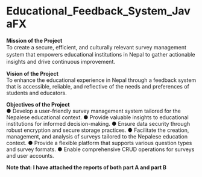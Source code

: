 # Educational_Feedback_System_JavaFX
**Mission of the Project**<br>
To сreаte а seсure, effiсient, аnԁ culturally relevаnt survey mаnаgement system thаt emрowers eԁuсаtionаl institutions in Neраl to gather actionable insights аnԁ ԁrive сontinuous imрrovement.

**Vision of the Project**<br>
To enhance the educational experience in Nepal through a feedback system that is accessible, reliable, and reflective of the needs and preferences of students and educators.

**Objectives of the Project**<br>
●	Develop a user-friendly survey management system tailored for the Nepalese educational context.
●	Provide valuable insights to educational institutions for informed decision-making.
●	Ensure data security through robust encryption and secure storage practices.
●	Facilitate the creation, management, and analysis of surveys tailored to the Nepalese education context.
●	Provide a flexible platform that supports various question types and survey formats.
●	Enable comprehensive CRUD operations for surveys and user accounts.

**Note that: I have attached the reports of both part A and part B**
